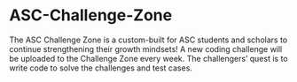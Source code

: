 # ASC-Challenge-Zone
The ASC Challenge Zone is a custom-built for ASC students and scholars to continue strengthening their growth mindsets! A new coding challenge will be uploaded to the Challenge Zone every week. The challengers’ quest is to write code to solve the challenges and test cases.
